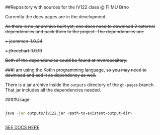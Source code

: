 ##Repository with sources for the IV122 class @ FI MU Brno

Currently the docs pages are in the development. 

~~As there is no jar archive built yet, one does need to download 2 external dependencies and pack them to the project. The dependencies are:~~

  ~~+ jcommon-1.0.24~~
  
  ~~+ jfreechart-1.0.19~~
  
~~Both of the dependencies could be found at mvnrepository.~~

###I am using the Kotlin programming language, ~~so you may need to download and add it as dependency as well.~~

There is a jar archive inside the `outputs` directory of the `gh-pages` branch. That jar includes all the dependencies needed.

####Usage: 
```bash
    
java -jar outputs/iv122.jar <path-to-existent-output-dir>
    
```

[SEE DOCS HERE](docs/iv122/index.md)